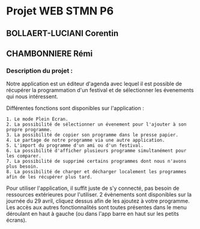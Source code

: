 # Projet WEB STMN P6
## BOLLAERT-LUCIANI Corentin
## CHAMBONNIERE Rémi

### Description du projet :

Notre application est un éditeur d'agenda avec lequel il est possible de récupérer la programmation d'un festival et de sélectionner les évenements qui nous intéressent.

Différentes fonctions sont disponibles sur l'application :

    1. Le mode Plein Écran.
    2. La possibilité de sélectionner un évenement pour l'ajouter à son propre programme.
    3. La possibilité de copier son programme dans le presse papier.
    4. Le partage de notre programme via une autre application.
    5. L'import du programme d'un ami ou d'un festival.
    6. La possibilité d'afficher plusieurs programme simultanément pour les comparer.
    7. La possibilité de supprimé certains programmes dont nous n'avons plus besoin.
    8. La possibilité de charger et décharger localement les programmes afin de les récupérer plus tard.
   
Pour utiliser l'application, il suffit juste de s'y connecté, pas besoin de ressources extérieures pour l'utiliser. 2 évènements sont disponibles sur la journée du 29 avril, cliquez dessus afin de les ajoutez à votre programme. Les accès aux autres fonctionnalités sont toutes présentes dans le menu déroulant en haut à gauche (ou dans l'app barre en haut sur les petits écrans).